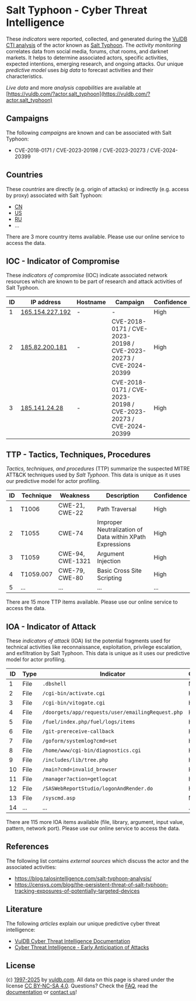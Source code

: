 # Salt Typhoon - Cyber Threat Intelligence

These _indicators_ were reported, collected, and generated during the [VulDB CTI analysis](https://vuldb.com/?kb.cti) of the actor known as [Salt Typhoon](https://vuldb.com/?actor.salt_typhoon). The _activity monitoring_ correlates data from social media, forums, chat rooms, and darknet markets. It helps to determine associated actors, specific activities, expected intentions, emerging research, and ongoing attacks. Our unique _predictive model_ uses _big data_ to forecast activities and their characteristics.

_Live data_ and more _analysis capabilities_ are available at [https://vuldb.com/?actor.salt_typhoon](https://vuldb.com/?actor.salt_typhoon)

## Campaigns

The following _campaigns_ are known and can be associated with Salt Typhoon:

* CVE-2018-0171 / CVE-2023-20198 / CVE-2023-20273 / CVE-2024-20399

## Countries

These _countries_ are directly (e.g. origin of attacks) or indirectly (e.g. access by proxy) associated with Salt Typhoon:

* [CN](https://vuldb.com/?country.cn)
* [US](https://vuldb.com/?country.us)
* [RU](https://vuldb.com/?country.ru)
* ...

There are 3 more country items available. Please use our online service to access the data.

## IOC - Indicator of Compromise

These _indicators of compromise_ (IOC) indicate associated network resources which are known to be part of research and attack activities of Salt Typhoon.

ID | IP address | Hostname | Campaign | Confidence
-- | ---------- | -------- | -------- | ----------
1 | [165.154.227.192](https://vuldb.com/?ip.165.154.227.192) | - | - | High
2 | [185.82.200.181](https://vuldb.com/?ip.185.82.200.181) | - | CVE-2018-0171 / CVE-2023-20198 / CVE-2023-20273 / CVE-2024-20399 | High
3 | [185.141.24.28](https://vuldb.com/?ip.185.141.24.28) | - | CVE-2018-0171 / CVE-2023-20198 / CVE-2023-20273 / CVE-2024-20399 | High

## TTP - Tactics, Techniques, Procedures

_Tactics, techniques, and procedures_ (TTP) summarize the suspected MITRE ATT&CK techniques used by _Salt Typhoon_. This data is unique as it uses our predictive model for actor profiling.

ID | Technique | Weakness | Description | Confidence
-- | --------- | -------- | ----------- | ----------
1 | T1006 | CWE-21, CWE-22 | Path Traversal | High
2 | T1055 | CWE-74 | Improper Neutralization of Data within XPath Expressions | High
3 | T1059 | CWE-94, CWE-1321 | Argument Injection | High
4 | T1059.007 | CWE-79, CWE-80 | Basic Cross Site Scripting | High
5 | ... | ... | ... | ...

There are 15 more TTP items available. Please use our online service to access the data.

## IOA - Indicator of Attack

These _indicators of attack_ (IOA) list the potential fragments used for technical activities like reconnaissance, exploitation, privilege escalation, and exfiltration by Salt Typhoon. This data is unique as it uses our predictive model for actor profiling.

ID | Type | Indicator | Confidence
-- | ---- | --------- | ----------
1 | File | `.dbshell` | Medium
2 | File | `/cgi-bin/activate.cgi` | High
3 | File | `/cgi-bin/vitogate.cgi` | High
4 | File | `/doorgets/app/requests/user/emailingRequest.php` | High
5 | File | `/fuel/index.php/fuel/logs/items` | High
6 | File | `/git-prereceive-callback` | High
7 | File | `/goform/systemlog?cmd=set` | High
8 | File | `/home/www/cgi-bin/diagnostics.cgi` | High
9 | File | `/includes/lib/tree.php` | High
10 | File | `/main?cmd=invalid_browser` | High
11 | File | `/manager?action=getlogcat` | High
12 | File | `/SASWebReportStudio/logonAndRender.do` | High
13 | File | `/syscmd.asp` | Medium
14 | ... | ... | ...

There are 115 more IOA items available (file, library, argument, input value, pattern, network port). Please use our online service to access the data.

## References

The following list contains _external sources_ which discuss the actor and the associated activities:

* https://blog.talosintelligence.com/salt-typhoon-analysis/
* https://censys.com/blog/the-persistent-threat-of-salt-typhoon-tracking-exposures-of-potentially-targeted-devices

## Literature

The following _articles_ explain our unique predictive cyber threat intelligence:

* [VulDB Cyber Threat Intelligence Documentation](https://vuldb.com/?kb.cti)
* [Cyber Threat Intelligence - Early Anticipation of Attacks](https://www.scip.ch/en/?labs.20201022)

## License

(c) [1997-2025](https://vuldb.com/?kb.changelog) by [vuldb.com](https://vuldb.com/?kb.about). All data on this page is shared under the license [CC BY-NC-SA 4.0](https://creativecommons.org/licenses/by-nc-sa/4.0/). Questions? Check the [FAQ](https://vuldb.com/?kb.faq), read the [documentation](https://vuldb.com/?kb) or [contact us](https://vuldb.com/?contact)!
